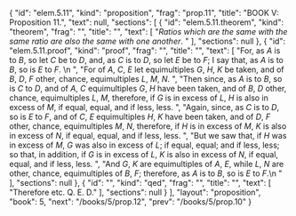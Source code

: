{
  "id": "elem.5.11",
  "kind": "proposition",
  "frag": "prop.11",
  "title": "BOOK V: Proposition 11.",
  "text": null,
  "sections": [
    {
      "id": "elem.5.11.theorem",
      "kind": "theorem",
      "frag": "",
      "title": "",
      "text": [
        "<var>Ratios which are the same with the same ratio are also the same with one another</var>. "
      ],
      "sections": null
    },
    {
      "id": "elem.5.11.proof",
      "kind": "proof",
      "frag": "",
      "title": "",
      "text": [
        "For, as <var>A</var> is to <var>B</var>, so let <var>C</var> be to <var>D</var>, and, as <var>C</var> is to <var>D</var>, so let <var>E</var> be to <var>F</var>; I say that, as <var>A</var> is to <var>B</var>, so is <var>E</var> to <var>F</var>. \n      ",
        "For of <var>A</var>, <var>C</var>, <var>E</var> let equimultiples <var>G</var>, <var>H</var>, <var>K</var> be taken, and of <var>B</var>, <var>D</var>, <var>F</var> other, chance, equimultiples <var>L</var>, <var>M</var>, <var>N</var>. ",
        "Then since, as <var>A</var> is to <var>B</var>, so is <var>C</var> to <var>D</var>, and of <var>A</var>, <var>C</var> equimultiples <var>G</var>, <var>H</var> have been taken, and of <var>B</var>, <var>D</var> other, chance, equimultiples <var>L</var>, <var>M</var>, therefore, if <var>G</var> is in excess of <var>L</var>, <var>H</var> is also in excess of <var>M</var>, if equal, equal, and if less, less. ",
        "Again, since, as <var>C</var> is to <var>D</var>, so is <var>E</var> to <var>F</var>, and of <var>C</var>, <var>E</var> equimultiples <var>H</var>, <var>K</var> have been taken, and of <var>D</var>, <var>F</var> other, chance, equimultiples <var>M</var>, <var>N</var>, therefore, if <var>H</var> is in excess of <var>M</var>, <var>K</var> is also in excess of <var>N</var>, if equal, equal, and if less, less. ",
        "But we saw that, if <var>H</var> was in excess of <var>M</var>, <var>G</var> was also in excess of <var>L</var>; if equal, equal; and if less, less; so that, in addition, if <var>G</var> is in excess of <var>L</var>, <var>K</var> is also in excess of <var>N</var>, if equal, equal, and if less, less. ",
        "And <var>G</var>, <var>K</var> are equimultiples of <var>A</var>, <var>E</var>, while <var>L</var>, <var>N</var> are other, chance, equimultiples of <var>B</var>, <var>F</var>; therefore, as <var>A</var> is to <var>B</var>, so is <var>E</var> to <var>F</var>.\n      "
      ],
      "sections": null
    },
    {
      "id": "",
      "kind": "qed",
      "frag": "",
      "title": "",
      "text": [
        "Therefore etc. Q. E. D."
      ],
      "sections": null
    }
  ],
  "layout": "proposition",
  "book": 5,
  "next": "/books/5/prop.12",
  "prev": "/books/5/prop.10"
}
